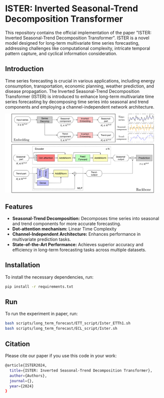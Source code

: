 # ISTER: Inverted Seasonal-Trend Decomposition Transformer

This repository contains the official implementation of the paper "ISTER: Inverted Seasonal-Trend Decomposition Transformer". ISTER is a novel model designed for long-term multivariate time series forecasting, addressing challenges like computational complexity, intricate temporal pattern capture, and cyclical information consideration.


## Introduction

Time series forecasting is crucial in various applications, including energy consumption, transportation, economic planning, weather prediction, and disease propagation. The Inverted Seasonal-Trend Decomposition Transformer (ISTER) is introduced to enhance long-term multivariate time series forecasting by decomposing time series into seasonal and trend components and employing a channel-independent network architecture.

![Alt text](pics/model.jpg)

## Features

- **Seasonal-Trend Decomposition:** Decomposes time series into seasonal and trend components for more accurate forecasting.
- **Dot-attention mechanism:** Linear Time Complexity
- **Channel-Independent Architecture:** Enhances performance in multivariate prediction tasks.
- **State-of-the-Art Performance:** Achieves superior accuracy and efficiency in long-term forecasting tasks across multiple datasets.

## Installation

To install the necessary dependencies, run:

```bash
pip install -r requirements.txt
```

## Run

To run the experiment in paper, run:

```bash
bash scripts/long_term_forecast/ETT_script/Ister_ETTh1.sh
bash scripts/long_term_forecast/ECL_script/Ister.sh
```

## Citation
Please cite our paper if you use this code in your work:

```bash
@article{ISTER2024,
  title={ISTER: Inverted Seasonal-Trend Decomposition Transformer},
  author={Authors},
  journal={},
  year={2024}
}
```
